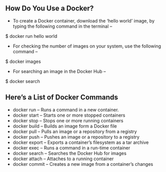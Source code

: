 ## How Do You Use a Docker?

* To create a Docker container, download the ‘hello world’ image, by typing the following command in the terminal –

$ docker run hello world

* For checking the number of images on your system, use the following command –

$ docker images

* For searching an image in the Docker Hub –

$ docker search <image>

## Here’s a List of Docker Commands

* docker run – Runs a command in a new container.
* docker start – Starts one or more stopped containers
* docker stop – Stops one or more running containers
* docker build – Builds an image form a Docker file
* docker pull – Pulls an image or a repository from a registry
* docker push – Pushes an image or a repository to a registry
* docker export – Exports a container’s filesystem as a tar archive
* docker exec – Runs a command in a run-time container
* docker search – Searches the Docker Hub for images
* docker attach – Attaches to a running container
* docker commit – Creates a new image from a container’s changes